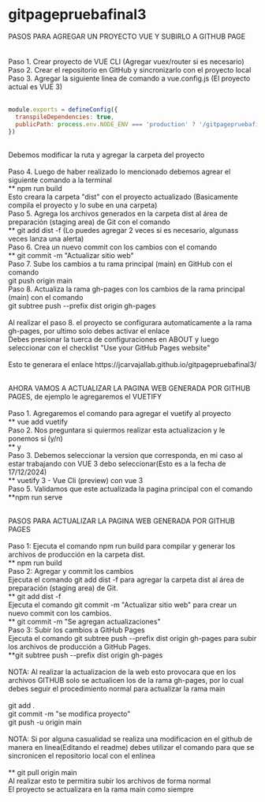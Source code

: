 # gitpagepruebafinal3
PASOS PARA AGREGAR UN PROYECTO VUE Y SUBIRLO A GITHUB PAGE
<br/>
<br/>
<br/>
Paso 1. Crear proyecto de VUE CLI (Agregar vuex/router si es necesario)
<br/>
Paso 2. Crear el repositorio en GitHub y sincronizarlo con el proyecto local
<br/>
Paso 3. Agregar la siguiente linea de comando a vue.config.js (El proyecto actual es VUE 3)
<br/>
<br/>
```javascript
module.exports = defineConfig({
  transpileDependencies: true,
  publicPath: process.env.NODE_ENV === 'production' ? '/gitpagepruebafinal3/' : '/'
})
```
<br/>
Debemos modificar la ruta y agregar la carpeta del proyecto
<br/>
<br/>
Paso 4. Luego de haber realizado lo mencionado debemos agrear el siguiente comando a la terminal
<br/>
**  npm run build
<br/>
Esto creara la carpeta "dist" con el proyecto actualizado (Basicamente compila el proyecto y lo sube en una carpeta)
<br/>
Paso 5. Agrega los archivos generados en la carpeta dist al área de preparación (staging area) de Git con el comando 
<br/>
**  git add dist -f (Lo puedes agregar 2 veces si es necesario, algunass veces lanza una alerta)
<br/>
Paso 6. Crea un nuevo commit con los cambios con el comando 
<br/>
**  git commit -m "Actualizar sitio web"
<br/>
Paso 7. Sube los cambios a tu rama principal (main) en GitHub con el comando 
<br/>
git push origin main
<br/>
Paso 8. Actualiza la rama gh-pages con los cambios de la rama principal (main) con el comando 
<br/>
git subtree push --prefix dist origin gh-pages
<br/>
<br/>
Al realizar el paso 8. el proyecto se configurara automaticamente a la rama gh-pages, por ultimo solo debes activar el enlace
<br/>
Debes presionar la tuerca de configuraciones en ABOUT y luego seleccionar con el checklist "Use your GitHub Pages website"
<br/>
<br/>
Esto te generara el enlace https://jcarvajallab.github.io/gitpagepruebafinal3/
<br/>
<br/>

AHORA VAMOS A ACTUALIZAR LA PAGINA WEB GENERADA POR GITHUB PAGES, de ejemplo le agregaremos el VUETIFY
<br/>
<br/>
Paso 1. Agregaremos el comando para agregar el vuetify al proyecto
<br/>
** vue add vuetify
<br/>
Paso 2. Nos preguntara si quiermos realizar esta actualizacion y le ponemos si (y/n)
<br/>
** y
<br/>
Paso 3. Debemos seleccionar la version que corresponda, en mi caso al estar trabajando con VUE 3 debo seleccionar(Esto es a la fecha de 17/12/2024)
<br/>
** vuetify 3 - Vue Cli (preview) con vue 3
<br/>
Paso 5. Validamos que este actualizada la pagina principal con el comando 
<br/>
**npm run serve
<br/>
<br/>

PASOS PARA ACTUALIZAR LA PAGINA WEB GENERADA POR GITHUB PAGES
<br/>
<br/>
Paso 1: Ejecuta el comando npm run build para compilar y generar los archivos de producción en la carpeta dist.
<br/>
** npm run build
<br/>
Paso 2: Agregar y commit los cambios
<br/>
Ejecuta el comando git add dist -f para agregar la carpeta dist al área de preparación (staging area) de Git.
<br/>
** git add dist -f
<br/>
Ejecuta el comando git commit -m "Actualizar sitio web" para crear un nuevo commit con los cambios.
<br/>
** git commit -m "Se agregan actualizaciones"
<br/>
Paso 3: Subir los cambios a GitHub Pages
<br/>
Ejecuta el comando git subtree push --prefix dist origin gh-pages para subir los archivos de producción a GitHub Pages.
<br/>
**git subtree push --prefix dist origin gh-pages
<br/>
<br/>
NOTA: Al realizar la actualizacion de la web esto provocara que en los archivos GITHUB solo se actualicen los de la rama gh-pages, por lo cual debes seguir el procedimiento normal para actualizar la rama main 
<br/>
<br/>
git add .
<br/>
git commit -m "se modifica proyecto"
<br/>
git push -u origin main
<br/>
<br/>
NOTA: Si por alguna casualidad se realiza una modificacion en el github de manera en linea(Editando el readme) debes utilizar el comando para que se sincronicen el repositorio local con el enlinea
<br/>
<br/>
** git pull origin main
<br/>
Al realizar esto te permitira subir los archivos de forma normal
<br/>
El proyecto se actualizara en la rama main como siempre
